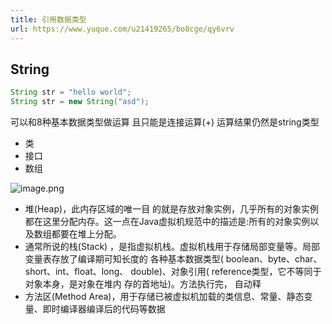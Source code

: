 ```yaml
---
title: 引用数据类型
url: https://www.yuque.com/u21419265/bo8cge/qy6vrv
---
```




## String

```java
String str = "hello world";
String str = new String("asd");
```

可以和8种基本数据类型做运算 且只能是连接运算(+) 运算结果仍然是string类型

- 类
- 接口
- 数组

![image.png](../../assets/java/java/qy6vrv/1638759440481-416c48de-022a-43cf-9248-5c3106bec9b1.png)

- 堆(Heap)，此内存区域的唯一目 的就是存放对象实例，几乎所有的对象实例都在这里分配内存。这一点在Java虚拟机规范中的描述是:所有的对象实例以及数组都要在堆上分配。
- 通常所说的栈(Stack) ，是指虚拟机栈。虚拟机栈用于存储局部变量等。局部变量表存放了编译期可知长度的 各种基本数据类型( boolean、byte、char、short、int、float、long、 double)、对象引用( reference类型，它不等同于对象本身，是对象在堆内 存的首地址)。方法执行完， 自动释
- 方法区(Method Area)，用于存储已被虚拟机加载的类信息、常量、静态变量、即时编译器编译后的代码等数据
